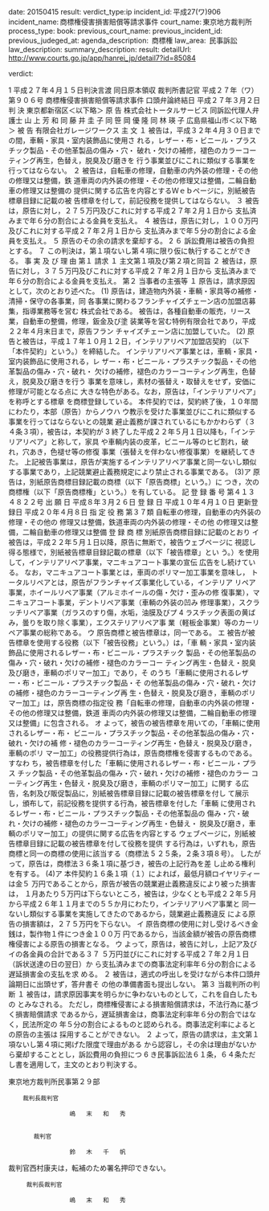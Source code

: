 
date: 20150415
result: 
verdict_type:ip
incident_id: 平成27(ワ)906
incident_name: 商標権侵害損害賠償等請求事件
court_name: 東京地方裁判所
process_type:
book: 
previous_court_name:
previous_incident_id:
previous_judeged_at:
agenda_description:  商標権
law_area:  民事訴訟
law_description: 
summary_description: 
result: 
detailUrl: http://www.courts.go.jp/app/hanrei_jp/detail7?id=85084

verdict:

 1 
平成２７年４月１５日判決言渡 同日原本領収 裁判所書記官 
平成２７年（ワ）第９０６号 商標権侵害損害賠償等請求事件 
口頭弁論終結日 平成２７年３月２日 
判 決 
東京都新宿区＜以下略＞ 
原       告       株式会社トータルサービス 
同訴訟代理人弁護士       山 上 芳 和 
同               藤 井 圭 子 
同               笹 岡 優 隆 
同               林  瑛 子 
広島県福山市＜以下略＞ 
被       告       有限会社ガレージワークス 
主       文 
１ 被告は，平成３２年４月３０日までの間，車輌・家具・室内装飾品に使用さ
れる，レザー・布・ビニール・プラスチック製品・その他革製品の傷み・穴・
破れ・欠けの補修，褪色のカラーコーティング再生，色替え，脱臭及び磨きを
行う事業並びにこれに類似する事業を行ってはならない。 
２ 被告は，自転車の修理，自動車の内外装の修理・その他の修理又は整備，鉄
道車両の内外装の修理・その他の修理又は整備，二輪自動車の修理又は整備の
提供に関する広告を内容とするＷｅｂページに，別紙被告標章目録に記載の被
告標章を付して，前記役務を提供してはならない。 
３ 被告は，原告に対し，２７５万円及びこれに対する平成２７年２月１日から
支払済みまで年６分の割合による金員を支払え。 
４ 被告は，原告に対し，１００万円及びこれに対する平成２７年２月１日から
支払済みまで年５分の割合による金員を支払え。 
５ 原告のその余の請求を棄却する。 
 2 
６ 訴訟費用は被告の負担とする。 
７ この判決は，第１項ないし第４項に限り仮に執行することができる。 
事 実 及 び 理 由 
第１ 請求 
１ 主文第１項及び第２項と同旨 
２ 被告は，原告に対し，３７５万円及びこれに対する平成２７年２月１日から
支払済みまで年６分の割合による金員を支払え。 
第２ 当事者の主張等 
１ 原告は，請求原因として，次のとおり述べた。 
(1) 原告は，建造物内外装・車輌・家具等の補修・清掃・保守の各事業，同
各事業に関わるフランチャイズチェーン店の加盟店募集，指導業務等を営む
株式会社である。 
被告は，各種自動車の販売，リース業，自動車の整備，修理，鈑金及び塗
装業等を営む特例有限会社であり，平成２２年４月末日まで，原告フラン
チャイズチェーン店に加盟していた。 
(2) 原告と被告は，平成１７年１０月１２日，インテリアリペア加盟店契約
（以下「本件契約」という。）を締結した。 
インテリアリペア事業とは，車輌・家具・室内装飾品に使用される，レ
ザー・布・ビニール・プラスチック製品・その他革製品の傷み・穴・破れ・
欠けの補修，褪色のカラーコーティング再生，色替え，脱臭及び磨きを行う
事業を意味し，素材の張替え・取替えをせず，安価に修理が可能となる点に
大きな特色がある。なお，原告は，「インテリアリペア」を称呼とする標章
を商標登録している。 
本件契約では，契約終了後，１０年間にわたり，本部（原告）からノウハ
ウ教示を受けた事業並びにこれに類似する事業を行ってはならないとの競業
避止義務が課されているにもかかわらず（３４条３項），被告は，本契約が
 3 
終了した平成２２年５月１日以降も，「インテリアリペア」と称して，家具
や車輌内装の皮革，ビニール等のヒビ割れ，破れ，穴あき，色褪せ等の修復
事業（張替えを伴わない修復事業）を継続してきた。 
上記被告事業は，原告が実施するインテリアリペア事業と同一ないし類似
する事業であり，上記競業避止義務規定により禁止される事業である。 
(3)ア 原告は，別紙原告商標目録記載の商標（以下「原告商標」という。）に
つき，次の商標権（以下「原告商標権」という。）を有している。 
記 
  登 録 番 号    第４１３４８２２号 
  出 願 日    平成８年３月２６日 
  登 録 日    平成１０年４月１０日 
更新登録日    平成２０年４月８日 
指 定 役 務    第３７類 
自転車の修理，自動車の内外装の修理・その他の
修理又は整備，鉄道車両の内外装の修理・その他
の修理又は整備，二輪自動車の修理又は整備 
登 録 商 標    別紙原告商標目録に記載のとおり 
イ 被告は，平成２２年５月１日以降，原告に無断で，被告ウェブページに
視認し得る態様で，別紙被告標章目録記載の標章（以下「被告標章」とい
う。）を使用して，インテリアリペア事業，マニキュアコート事業の宣伝
広告をし続けている。 
なお，マニキュアコート事業とは，車両のポリマー加工事業を意味し，
トータルリペアとは，原告がフランチャイズ事業化している，インテリア
リペア事業，ホイールリペア事業（アルミホイールの傷・欠け・歪みの修
復事業），マニキュアコート事業，デントリペア事業（車輌の外装の凹み
修理事業），スクラッチリペア事業（ガラスのすり傷，水垢，油膜及びプ
 4 
ラスチック表面の黄ばみ，曇りを取り除く事業），エクステリアリペア事
業（軽板金事業）等のカーリペア事業の総称である。 
ウ 原告商標と被告標章は，同一である。 
エ 被告が被告標章を使用する役務（以下「被告役務」という。）は，「車
輌・家具・室内装飾品に使用されるレザー・布・ビニール・プラスチック
製品・その他革製品の傷み・穴・破れ・欠けの補修・褪色のカラーコー
ティング再生・色替え・脱臭及び磨き，車輌のポリマー加工」であり，そ
のうち「車輌に使用されるレザー・布・ビニール・プラスチック製品・そ
の他革製品の傷み・穴・破れ・欠けの補修・褪色のカラーコーティング再
生・色替え・脱臭及び磨き，車輌のポリマー加工」は，原告商標の指定役
務「自転車の修理，自動車の内外装の修理・その他の修理又は整備，鉄道
車両の内外装の修理又は整備，二輪自動車の修理又は整備」に包含される。 
オ よって，被告の被告標章を用いての，「車輌に使用されるレザー・布・
ビニール・プラスチック製品・その他革製品の傷み・穴・破れ・欠けの補
修・褪色のカラーコーティング再生・色替え・脱臭及び磨き，車輌のポリ
マー加工」の役務提供行為は，原告商標権を侵害するものである。すなわ
ち，被告標章を付した「車輌に使用されるレザー・布・ビニール・プラス
チック製品・その他革製品の傷み・穴・破れ・欠けの補修・褪色のカラー
コーティング再生・色替え・脱臭及び磨き，車輌のポリマー加工」に関す
る広告，名刺及び販促製品に，別紙被告標章目録に記載の被告標章を付し
て展示し，頒布して，前記役務を提供する行為，被告標章を付した「車輌
に使用されるレザー・布・ビニール・プラスチック製品・その他革製品の
傷み・穴・破れ・欠けの補修・褪色のカラーコーティング再生・色替え・
脱臭及び磨き，車輌のポリマー加工」の提供に関する広告を内容とする
ウェブページに，別紙被告標章目録に記載の被告標章を付して役務を提供
する行為は，いずれも，原告商標と同一の商標の使用に該当する（商標法
 5 
２５条，２条３項８号）。 
したがって，原告は，商標法３６条１項に基づき，被告の上記行為を差
し止める権利を有する。 
(4)ア 本件契約１６条１項（１）によれば，最低月額ロイヤリティーは金５
万円であることから，原告が被告の競業避止義務違反により被った損害は，
１月あたり５万円は下らないところ，被告は，少なくとも平成２２年５月
から平成２６年１１月までの５５か月にわたり，インテリアリペア事業と
同一ないし類似する事業を実施してきたのであるから，競業避止義務違反
による原告の損害額は，２７５万円を下らない。 
イ 原告商標の使用に対し受けるべき金銭は，製作物１件につき金１００万
円であるから，当該金額が被告の原告商標権侵害による原告の損害となる。 
ウ よって，原告は，被告に対し，上記ア及びイの各金員の合計である３７
５万円並びにこれに対する平成２７年２月１日（訴状送達の日の翌日）か
ら支払済みまでの商事法定利率年６分の割合による遅延損害金の支払を求
める。 
２ 被告は，適式の呼出しを受けながら本件口頭弁論期日に出頭せず，答弁書そ
の他の準備書面も提出しない。 
第３ 当裁判所の判断 
１ 被告は，請求原因事実を明らかに争わないものとして，これを自白したもの
とみなされる。 
ただし，商標権侵害による損害賠償請求は，不法行為に基づく損害賠償請求
であるから，遅延損害金は，商事法定利率年６分の割合ではなく，民法所定の
年５分の割合によるものと認められる。商事法定利率によるとの原告の主張は
採用することができない。 
２ よって，原告の請求は，主文第１項ないし第４項に掲げた限度で理由がある
から認容し，その余は理由がないから棄却することとし，訴訟費用の負担につ
 6 
き民事訴訟法６１条，６４条ただし書を適用して，主文のとおり判決する。 
 
東京地方裁判所民事第２９部  
 
        裁判長裁判官 
                                      
                     嶋   末   和   秀 
 
 
           裁判官 
                                      
                     鈴   木   千   帆 
 
裁判官西村康夫は，転補のため署名押印できない。 
 
         裁判長裁判官 
                                      
                     嶋   末   和   秀 

                    